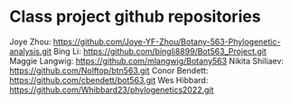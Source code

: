 # Class project github repositories
Joye Zhou: https://github.com/Joye-YF-Zhou/Botany-563-Phylogenetic-analysis.git
Bing Li: https://github.com/bingli8899/Bot563_Project.git
Maggie Langwig: https://github.com/mlangwig/Botany563
Nikita Shiliaev: https://github.com/Nolftop/btn563.git
Conor Bendett: https://github.com/cbendett/bot563.git
Wes Hibbard: https://github.com/Whibbard23/phylogenetics2022.git
